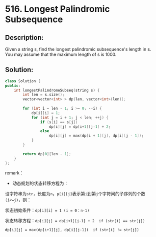 # 516. Longest Palindromic Subsequence

## Description:

Given a string s, find the longest palindromic subsequence's length in s. You may assume that the maximum length of s is 1000.

## Solution:

```cpp
class Solution {
public:
    int longestPalindromeSubseq(string s) {
        int len = s.size();
        vector<vector<int> > dp(len, vector<int>(len));
        
        for (int i = len - 1; i >= 0; --i) {
            dp[i][i] = 1;
            for (int j = i + 1; j < len; ++j) {
                if (s[i] == s[j])
                    dp[i][j] = dp[i+1][j-1] + 2;
                else
                    dp[i][j] = max(dp[i + 1][j], dp[i][j - 1]);
            }
        }
        
        return dp[0][len - 1];
    }
};
```

remark：

- 动态规划的状态转移方程为：

设字符串为`str`，长度为`n`，`p[i][j]`表示第`i`到第`j`个字符间的子序列的个数`(i<=j)`，则：

状态初始条件：`dp[i][i] = 1 (i = 0：n-1)`

状态转移方程：`dp[i][j] = dp[i+1][j-1] + 2  if (str[i] == str[j])`

   `dp[i][j] = max(dp[i+1][j], dp[i][j-1])  if (str[i] != str[j])`
